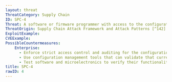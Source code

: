 ```yaml
---
layout: threat
ThreatCategory: Supply Chain
ID: SPC-4
Threat: A software or firmware programmer with access to the configuration control system can introduce malicious logic into software or microelectronics during coding and/or logic-bearing component development or update/maintenance.
ThreatOrigin: Supply Chain Attack Framework and Attack Patterns [^142]
ExploitExample:
CVEExample:
PossibleCountermeasures:
    Enterprise:
      - Enforce strict access control and auditing for the configuration control system to enable effective auditing of any unauthorized changes to configuration settings.
      - Use configuration management tools that can validate that current configuration settings meet policy requirements
      - Test software and microelectronics to verify their functionality conforms to expected behavior and operates within normal tolerances (e.g. timing, temperature, power consumption, EM emissions) both after development and maintenance prior to placing or returning the component to the production environment
title: SPC-4
rawID: 4
---
```

